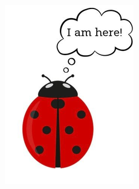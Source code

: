 ![Image](277691342_4391624447605501_4827505982951823747_n.jpg)

<style>
  footer {
    display: none;
  }
  header {
    display: none;
  }
</style>
